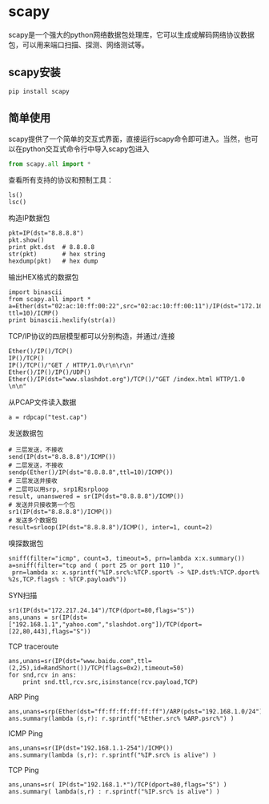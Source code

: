 # scapy

scapy是一个强大的python网络数据包处理库，它可以生成或解码网络协议数据包，可以用来端口扫描、探测、网络测试等。

## scapy安装

    pip install scapy

## 简单使用

scapy提供了一个简单的交互式界面，直接运行scapy命令即可进入。当然，也可以在python交互式命令行中导入scapy包进入

```python
from scapy.all import *
```

查看所有支持的协议和预制工具：

    ls()
    lsc()

构造IP数据包

    pkt=IP(dst="8.8.8.8")
    pkt.show()
    print pkt.dst  # 8.8.8.8
    str(pkt)       # hex string
    hexdump(pkt)   # hex dump

输出HEX格式的数据包

	import binascii
	from scapy.all import *
	a=Ether(dst="02:ac:10:ff:00:22",src="02:ac:10:ff:00:11")/IP(dst="172.16.255.22",src="172.16.255.11", ttl=10)/ICMP()
	print binascii.hexlify(str(a))


TCP/IP协议的四层模型都可以分别构造，并通过`/`连接

    Ether()/IP()/TCP()
    IP()/TCP()
    IP()/TCP()/"GET / HTTP/1.0\r\n\r\n"
    Ether()/IP()/IP()/UDP()
    Ether()/IP(dst="www.slashdot.org")/TCP()/"GET /index.html HTTP/1.0 \n\n"

从PCAP文件读入数据

    a = rdpcap("test.cap")

发送数据包

    # 三层发送，不接收
    send(IP(dst="8.8.8.8")/ICMP())  
    # 二层发送，不接收
    sendp(Ether()/IP(dst="8.8.8.8",ttl=10)/ICMP())
    # 三层发送并接收
    # 二层可以用srp, srp1和srploop 
    result, unanswered = sr(IP(dst="8.8.8.8")/ICMP())
    # 发送并只接收第一个包
    sr1(IP(dst="8.8.8.8")/ICMP())
    # 发送多个数据包
    result=srloop(IP(dst="8.8.8.8")/ICMP(), inter=1, count=2)

嗅探数据包

    sniff(filter="icmp", count=3, timeout=5, prn=lambda x:x.summary())
    a=sniff(filter="tcp and ( port 25 or port 110 )",
     prn=lambda x: x.sprintf("%IP.src%:%TCP.sport% -> %IP.dst%:%TCP.dport%  %2s,TCP.flags% : %TCP.payload%"))

SYN扫描

    sr1(IP(dst="172.217.24.14")/TCP(dport=80,flags="S"))
    ans,unans = sr(IP(dst=["192.168.1.1","yahoo.com","slashdot.org"])/TCP(dport=[22,80,443],flags="S"))

TCP traceroute

    ans,unans=sr(IP(dst="www.baidu.com",ttl=(2,25),id=RandShort())/TCP(flags=0x2),timeout=50) 
    for snd,rcv in ans: 
        print snd.ttl,rcv.src,isinstance(rcv.payload,TCP)

ARP Ping

    ans,unans=srp(Ether(dst="ff:ff:ff:ff:ff:ff")/ARP(pdst="192.168.1.0/24"),timeout=2)
    ans.summary(lambda (s,r): r.sprintf("%Ether.src% %ARP.psrc%") )

ICMP Ping

    ans,unans=sr(IP(dst="192.168.1.1-254")/ICMP())
    ans.summary(lambda (s,r): r.sprintf("%IP.src% is alive") )

TCP Ping

    ans,unans=sr( IP(dst="192.168.1.*")/TCP(dport=80,flags="S") )
    ans.summary( lambda(s,r) : r.sprintf("%IP.src% is alive") )

